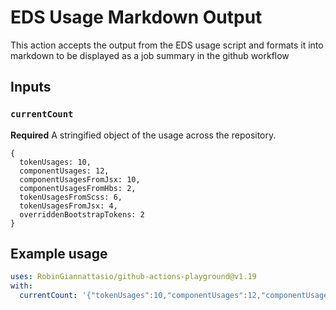 # EDS Usage Markdown Output

This action accepts the output from the EDS usage script and formats it into markdown to be displayed as a job summary in the github workflow

## Inputs

### `currentCount`

**Required** A stringified object of the usage across the repository.
```
{
  tokenUsages: 10,
  componentUsages: 12,
  componentUsagesFromJsx: 10,
  componentUsagesFromHbs: 2,
  tokenUsagesFromScss: 6,
  tokenUsagesFromJsx: 4,
  overriddenBootstrapTokens: 2
}
```

## Example usage

```yaml
uses: RobinGiannattasio/github-actions-playground@v1.19
with:
  currentCount: '{"tokenUsages":10,"componentUsages":12,"componentUsagesFromJsx":10,"componentUsagesFromHbs":2,"tokenUsagesFromScss":6,"tokenUsagesFromJsx":4, overriddenBootstrapTokens: 2}'
```
